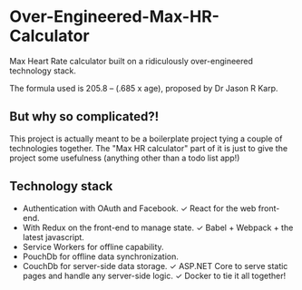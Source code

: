 # Over-Engineered-Max-HR-Calculator

Max Heart Rate calculator built on a ridiculously over-engineered technology stack.

The formula used is 205.8 – (.685 x age), proposed by Dr Jason R Karp.

## But why so complicated?!

This project is actually meant to be a boilerplate project tying a couple of technologies together. The "Max HR calculator" part of it is just to give the project some usefulness (anything other than a todo list app!)

## Technology stack

- Authentication with OAuth and Facebook.
✓ React for the web front-end.
- With Redux on the front-end to manage state.
✓ Babel + Webpack + the latest javascript.
- Service Workers for offline capability.
- PouchDb for offline data synchronization.
- CouchDb for server-side data storage.
✓ ASP.NET Core to serve static pages and handle any server-side logic.
✓ Docker to tie it all together!

